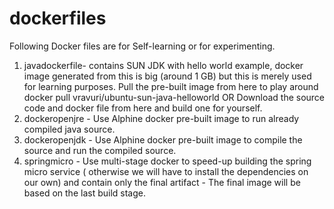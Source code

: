 # dockerfiles
Following Docker files are for Self-learning or for experimenting. 
1. javadockerfile- contains SUN JDK with hello world example, docker image generated from this is big (around 1 GB) but this is merely   used for learning purposes.
              Pull the pre-built image from here to play around
              docker pull vravuri/ubuntu-sun-java-helloworld
                            OR
              Download the source code and docker file from here and build one for yourself.
 2. dockeropenjre - Use Alphine docker pre-built image to run already compiled java source.
 3. dockeropenjdk - Use Alphine docker pre-built image to compile the source and run the compiled source.
 4. springmicro   - Use multi-stage docker to speed-up building the spring micro service ( otherwise we will have to install the dependencies on our own) and contain only the final artifact - The final image will be based on the last build stage.
